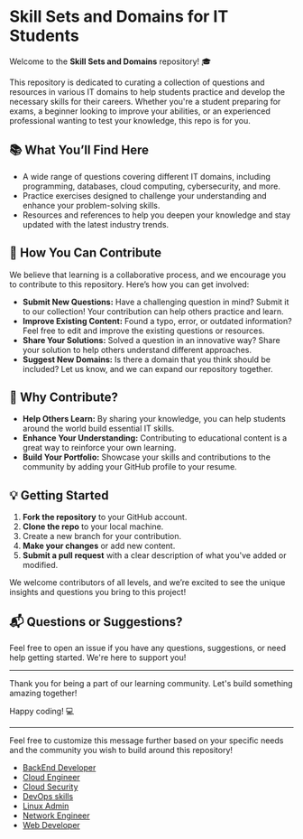 

# Skill Sets and Domains for IT Students

Welcome to the **Skill Sets and Domains** repository! 🎓

This repository is dedicated to curating a collection of questions and resources in various IT domains to help students practice and develop the necessary skills for their careers. Whether you're a student preparing for exams, a beginner looking to improve your abilities, or an experienced professional wanting to test your knowledge, this repo is for you.

## 📚 What You’ll Find Here

- A wide range of questions covering different IT domains, including programming, databases, cloud computing, cybersecurity, and more.
- Practice exercises designed to challenge your understanding and enhance your problem-solving skills.
- Resources and references to help you deepen your knowledge and stay updated with the latest industry trends.

## 🚀 How You Can Contribute

We believe that learning is a collaborative process, and we encourage you to contribute to this repository. Here’s how you can get involved:

- **Submit New Questions:** Have a challenging question in mind? Submit it to our collection! Your contribution can help others practice and learn.
- **Improve Existing Content:** Found a typo, error, or outdated information? Feel free to edit and improve the existing questions or resources.
- **Share Your Solutions:** Solved a question in an innovative way? Share your solution to help others understand different approaches.
- **Suggest New Domains:** Is there a domain that you think should be included? Let us know, and we can expand our repository together.

## 🌟 Why Contribute?

- **Help Others Learn:** By sharing your knowledge, you can help students around the world build essential IT skills.
- **Enhance Your Understanding:** Contributing to educational content is a great way to reinforce your own learning.
- **Build Your Portfolio:** Showcase your skills and contributions to the community by adding your GitHub profile to your resume.

## 💡 Getting Started

1. **Fork the repository** to your GitHub account.
2. **Clone the repo** to your local machine.
3. Create a new branch for your contribution.
4. **Make your changes** or add new content.
5. **Submit a pull request** with a clear description of what you've added or modified.

We welcome contributors of all levels, and we’re excited to see the unique insights and questions you bring to this project!

## 📬 Questions or Suggestions?

Feel free to open an issue if you have any questions, suggestions, or need help getting started. We're here to support you!

---

Thank you for being a part of our learning community. Let's build something amazing together!

Happy coding! 💻

---

Feel free to customize this message further based on your specific needs and the community you wish to build around this repository!

- [BackEnd Developer](BackEnd.md)
- [Cloud Engineer](CloudEngineer.md)
- [Cloud Security](CloudSecurity.md)
- [DevOps skills](DevOps.md)
- [Linux Admin](LinuxAdmin.md)
- [Network Engineer](NetworkEngineer.md)
- [Web Developer](WebDeveloper.md)
